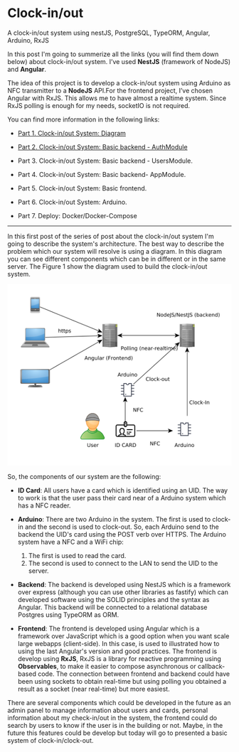 
# Clock-in/out
A clock-in/out system using nestJS, PostgreSQL, TypeORM, Angular, Arduino, RxJS

In this post I'm going to summerize all the links (you will find them down below) about clock-in/out system. I’ve used **NestJS** (framework of NodeJS) and **Angular**.

The idea of this project is to develop a clock-in/out system using Arduino as NFC transmitter to a **NodeJS** API.For the frontend project, I’ve chosen Angular with RxJS. This allows me to have almost a realtime system. Since RxJS polling is enough for my needs, socketIO is not required.

You can find more information in the following links:

- <a href="https://carloscaballero.io/part-1-clock-in-out-system-diagram/)" target="_blank">Part 1. Clock-in/out System: Diagram</a>
- <a href="https://carloscaballero.io/part-2-clock-in-out-system-basic-backend/)" target="_blank">Part 2. Clock-in/out System: Basic backend - AuthModule</a>

- Part 3. Clock-in/out System: Basic backend - UsersModule.
- Part 4. Clock-in/out System: Basic backend- AppModule.
- Part 5. Clock-in/out System: Basic frontend.
- Part 6. Clock-in/out System: Arduino.
- Part 7. Deploy: Docker/Docker-Compose

--- 

In this first post of the series of post about the clock-in/out system I'm going to describe the system's architecture. The best way to describe the problem which our system will resolve is using a diagram. In this diagram you can see different components which can be in different or in the same server. The Figure 1 show the diagram used to build the clock-in/out system.


![Diagram](https://github.com/Caballerog/clock-in-out/blob/master/diagram.png?raw=true)

So, the components of our system are the following:

- **ID Card**: All users have a card which is identified using an UID. The way to work is that the user pass their card near of a Arduino system which has a NFC reader.
- **Arduino**: There are two Arduino in the system. The first is used to clock-in and the second is used to clock-out. So, each Arduino send to the backend the UID's card using the POST verb over HTTPS.  The Arduino system have a NFC and a WiFi chip:
  
    1. The first is used to read the card.
    2. The second is used to connect to the LAN to send the UID to the server.
   
- **Backend**: The backend is developed using NestJS which is a framework over express (although you can use other libraries as fastify) which can developed software using the SOLID principles and the syntax as Angular. This backend will be connected to a relational database Postgres using TypeORM as ORM.
- **Frontend**: The frontend is developed using Angular which is a framework over JavaScript which is a good option when you want scale large webapps (client-side). In this case, is used to illustrated how to using the last Angular's version and good practices. The frontend is develop using **RxJS**, RxJS is a library for reactive programming using **Observables**, to make it easier to compose asynchronous or callback-based code. The connection between frontend and backend could have been using sockets to obtain real-time but using polling you obtained a result as a socket (near real-time) but more easiest.

There are several components which could be developed in the future as an admin panel to manage information about users and cards, personal information about my check-in/out in the system, the frontend could do search by users to know if the user is in the building or not. Maybe, in the future this features could be develop but today will go to presented a basic system of clock-in/clock-out.

